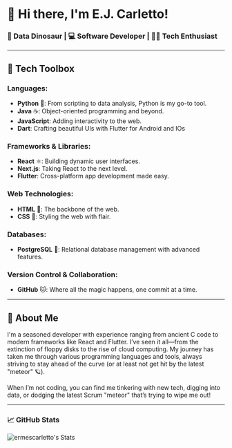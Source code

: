 # 👋 Hi there, I'm E.J. Carletto!

### 🦕 Data Dinosaur | 💻 Software Developer | 🧑‍💻 Tech Enthusiast

---
## 🧰 Tech Toolbox

### **Languages:**
- **Python** 🐍: From scripting to data analysis, Python is my go-to tool.
- **Java** ☕: Object-oriented programming and beyond.
- **JavaScript**: Adding interactivity to the web.
- **Dart**: Crafting beautiful UIs with Flutter for Android and IOs

### **Frameworks & Libraries:**
- **React** ⚛️: Building dynamic user interfaces.
- **Next.js**: Taking React to the next level.
- **Flutter**: Cross-platform app development made easy.

### **Web Technologies:**
- **HTML** 📝: The backbone of the web.
- **CSS** 🎨: Styling the web with flair.

### **Databases:**
- **PostgreSQL** 🐘: Relational database management with advanced features.

### **Version Control & Collaboration:**
- **GitHub** 🐱: Where all the magic happens, one commit at a time.

---

## 🦕 About Me

I'm a seasoned developer with experience ranging from ancient C code to modern frameworks like React and Flutter. I’ve seen it all—from the extinction of floppy disks to the rise of cloud computing. My journey has taken me through various programming languages and tools, always striving to stay ahead of the curve (or at least not get hit by the latest "meteor" 🪐).

When I’m not coding, you can find me tinkering with new tech, digging into data, or dodging the latest Scrum "meteor" that’s trying to wipe me out!

---

### 📈 GitHub Stats
![ermescarletto's Stats](https://github-readme-stats.vercel.app/api?username=ermescarletto&theme=highcontrast&show_icons=true&hide_border=false&count_private=true)
